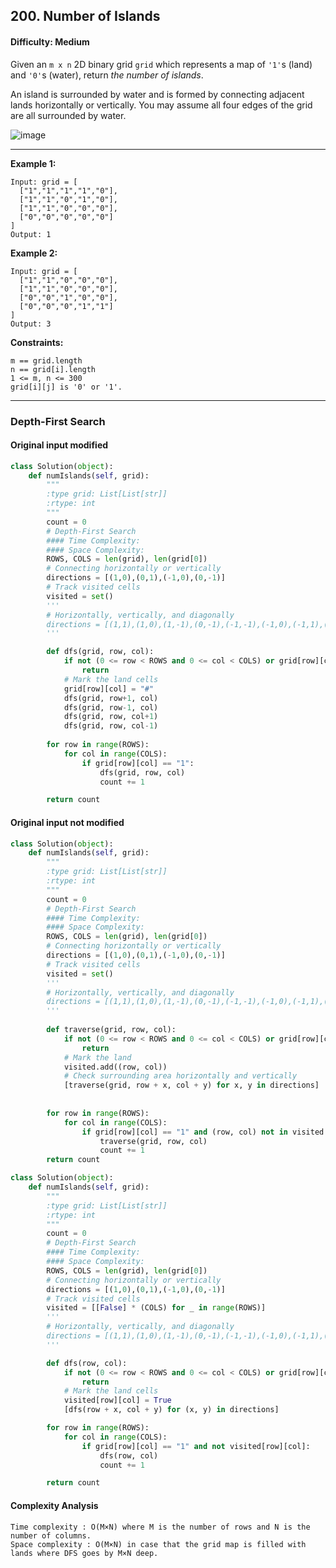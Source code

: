 ## 200. Number of Islands

#### Difficulty: Medium

Given an ```m x n``` 2D binary grid ```grid``` which represents a map of ```'1'```s (land) and ```'0'```s (water), return _the number of islands_.

An island is surrounded by water and is formed by connecting adjacent lands horizontally or vertically. You may assume all four edges of the grid are all surrounded by water.

![image](https://user-images.githubusercontent.com/35042430/206580128-1aa4a5fc-b0dd-499f-875f-c1fe534598c4.png)

---

__Example 1:__

```
Input: grid = [
  ["1","1","1","1","0"],
  ["1","1","0","1","0"],
  ["1","1","0","0","0"],
  ["0","0","0","0","0"]
]
Output: 1
```

__Example 2:__

```
Input: grid = [
  ["1","1","0","0","0"],
  ["1","1","0","0","0"],
  ["0","0","1","0","0"],
  ["0","0","0","1","1"]
]
Output: 3
```

__Constraints:__

```
m == grid.length
n == grid[i].length
1 <= m, n <= 300
grid[i][j] is '0' or '1'.
```

---

### Depth-First Search

#### Original input modified

```Python
class Solution(object):
    def numIslands(self, grid):
        """
        :type grid: List[List[str]]
        :rtype: int
        """        
        count = 0
        # Depth-First Search
        #### Time Complexity:
        #### Space Complexity:
        ROWS, COLS = len(grid), len(grid[0])
        # Connecting horizontally or vertically
        directions = [(1,0),(0,1),(-1,0),(0,-1)]
        # Track visited cells
        visited = set()
        '''
        # Horizontally, vertically, and diagonally
        directions = [(1,1),(1,0),(1,-1),(0,-1),(-1,-1),(-1,0),(-1,1),(0,1)]
        '''

        def dfs(grid, row, col):
            if not (0 <= row < ROWS and 0 <= col < COLS) or grid[row][col] != "1":
                return
            # Mark the land cells
            grid[row][col] = "#"
            dfs(grid, row+1, col)
            dfs(grid, row-1, col)
            dfs(grid, row, col+1)
            dfs(grid, row, col-1)
            
        for row in range(ROWS):
            for col in range(COLS):
                if grid[row][col] == "1":
                    dfs(grid, row, col)
                    count += 1

        return count
```

#### Original input not modified

```Python
class Solution(object):
    def numIslands(self, grid):
        """
        :type grid: List[List[str]]
        :rtype: int
        """        
        count = 0
        # Depth-First Search
        #### Time Complexity:
        #### Space Complexity:
        ROWS, COLS = len(grid), len(grid[0])
        # Connecting horizontally or vertically
        directions = [(1,0),(0,1),(-1,0),(0,-1)]
        # Track visited cells
        visited = set()
        '''
        # Horizontally, vertically, and diagonally
        directions = [(1,1),(1,0),(1,-1),(0,-1),(-1,-1),(-1,0),(-1,1),(0,1)]
        '''
        
        def traverse(grid, row, col):
            if not (0 <= row < ROWS and 0 <= col < COLS) or grid[row][col] != "1" or (row, col) in visited:
                return
            # Mark the land
            visited.add((row, col))
            # Check surrounding area horizontally and vertically
            [traverse(grid, row + x, col + y) for x, y in directions]
        
        
        for row in range(ROWS):
            for col in range(COLS):
                if grid[row][col] == "1" and (row, col) not in visited:
                    traverse(grid, row, col)
                    count += 1
        return count
```

```Python
class Solution(object):
    def numIslands(self, grid):
        """
        :type grid: List[List[str]]
        :rtype: int
        """        
        count = 0
        # Depth-First Search
        #### Time Complexity:
        #### Space Complexity:
        ROWS, COLS = len(grid), len(grid[0])
        # Connecting horizontally or vertically
        directions = [(1,0),(0,1),(-1,0),(0,-1)]
        # Track visited cells
        visited = [[False] * (COLS) for _ in range(ROWS)]
        '''
        # Horizontally, vertically, and diagonally
        directions = [(1,1),(1,0),(1,-1),(0,-1),(-1,-1),(-1,0),(-1,1),(0,1)]
        '''

        def dfs(row, col):
            if not (0 <= row < ROWS and 0 <= col < COLS) or grid[row][col] != "1" or visited[row][col]:
                return
            # Mark the land cells
            visited[row][col] = True
            [dfs(row + x, col + y) for (x, y) in directions]

        for row in range(ROWS):
            for col in range(COLS):
                if grid[row][col] == "1" and not visited[row][col]:
                    dfs(row, col)
                    count += 1

        return count
```

#### Complexity Analysis

```
Time complexity : O(M×N) where M is the number of rows and N is the number of columns.
Space complexity : O(M×N) in case that the grid map is filled with lands where DFS goes by M×N deep.
```
